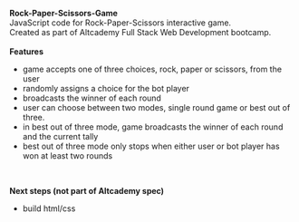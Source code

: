 **Rock-Paper-Scissors-Game**<br>
JavaScript code for Rock-Paper-Scissors interactive game.<br>
Created as part of Altcademy Full Stack Web Development bootcamp.<br><br>
**Features**
- game accepts one of three choices, rock, paper or scissors, from the user
- randomly assigns a choice for the bot player
- broadcasts the winner of each round
- user can choose between two modes, single round game or best out of three.
- in best out of three mode, game broadcasts the winner of each round and the current tally
- best out of three mode only stops when either user or bot player has won at least two rounds
<br>

**Next steps (not part of Altcademy spec)**
- build html/css
